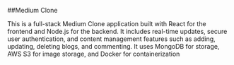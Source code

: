 ##Medium Clone

This is a full-stack Medium Clone application built with React for the frontend and Node.js for the backend. It includes real-time updates, secure user authentication, and content management features such as adding, updating, deleting blogs, and commenting. 
It uses MongoDB for storage, AWS S3 for image storage, and Docker for containerization
